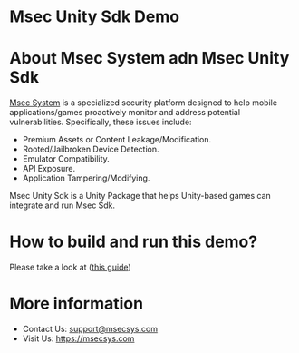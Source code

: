 # Msec Unity Sdk Demo
# About Msec System adn Msec Unity Sdk
[Msec System](https://msecsys.com)  is a specialized security platform designed to help mobile applications/games proactively monitor and address potential vulnerabilities. Specifically, these issues include:
- Premium Assets or Content Leakage/Modification.
- Rooted/Jailbroken Device Detection.
- Emulator Compatibility.
- API Exposure.
- Application Tampering/Modifying.
  
Msec Unity Sdk is a Unity Package that helps Unity-based games can integrate and run Msec Sdk.
# How to build and run this demo?
Please take a look at ([this guide](https://github.com/msecsys-dev/msecunitydemo/blob/main/Guide_To_Build_And_Run.pdf)) 
# More information
- Contact Us: support@msecsys.com
- Visit Us: https://msecsys.com
